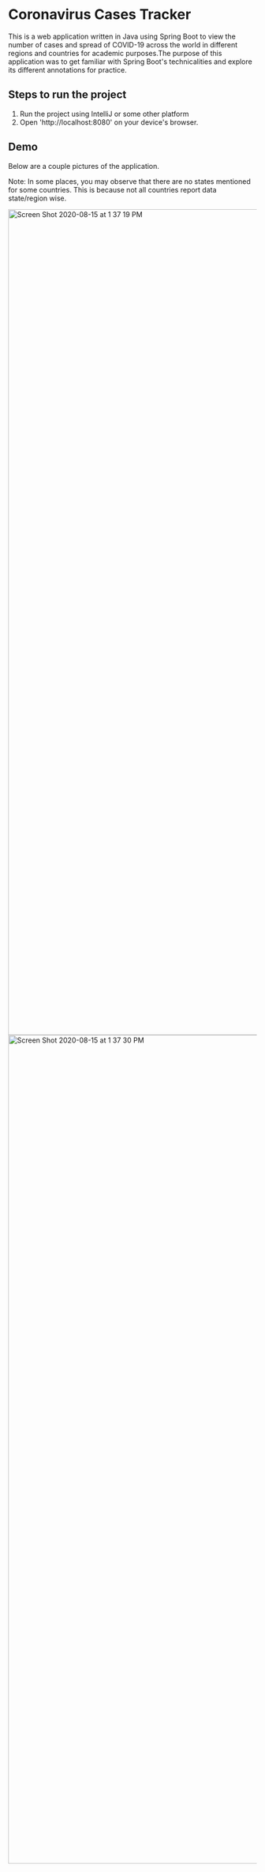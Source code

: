 # Coronavirus Cases Tracker
This is a web application written in Java using Spring Boot to view the number of cases and spread of COVID-19 across the world in different regions and countries for academic purposes.The purpose of this application was to get familiar with Spring Boot's technicalities and explore its different annotations for practice. 

## Steps to run the project
1. Run the project using IntelliJ or some other platform
2. Open 'http://localhost:8080' on your device's browser.

## Demo
Below are a couple pictures of the application.

Note: In some places, you may observe that there are no states mentioned for some countries. This is because not all countries report data state/region wise.

<img width="1674" alt="Screen Shot 2020-08-15 at 1 37 19 PM" src="https://user-images.githubusercontent.com/54602672/90308352-99b32200-defc-11ea-9f6b-bfe8f1d94f17.png">


<img width="1680" alt="Screen Shot 2020-08-15 at 1 37 30 PM" src="https://user-images.githubusercontent.com/54602672/90308353-9b7ce580-defc-11ea-8ec1-877cd0aee5de.png">

